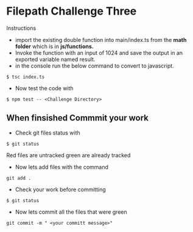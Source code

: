 # Filepath Challenge Three
Instructions
* import the existing double function into main/index.ts from the **math folder** which is in **js/functions.**
* Invoke the function with an input of 1024 and save the output in an exported variable named result.
* in the console run the below command to convert to javascript.
```
$ tsc index.ts
```
* Now test the code with
```
$ npm test -- <Challenge Directory>
```
## When finsished Commmit your work
* Check git files status with
``` 
$ git status
````
Red files are untracked green are already tracked

* Now lets add files with the command 
```
git add .
````
* Check your work before committing
```
$ git status
```
* Now lets commit all the files that were green 
``` 
git commit -m " <your committ message>"
```
